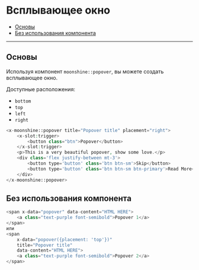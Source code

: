 # Всплывающее окно

- [Основы](#basics)
- [Без использования компонента](#without)

---

<a name="basics"></a>
## Основы

Используя компонент `moonshine::popover`, вы можете создать всплывающее окно.

Доступные расположения:

- `bottom`
- `top`
- `left`
- `right`

```php
<x-moonshine::popover title="Popover title" placement="right">
    <x-slot:trigger>
        <button class="btn">Popover</button>
    </x-slot:trigger>
    <p>This is a very beautiful popover, show some love.</p>
    <div class='flex justify-between mt-3'>
        <button type='button' class='btn btn-sm'>Skip</button>
        <button type='button' class='btn btn-sm btn-primary'>Read More</button>
    </div>
</x-moonshine::popover>
```

<a name="without"></a>
## Без использования компонента

```php
<span x-data="popover" data-content="HTML HERE">
    <a class="text-purple font-semibold">Popover 1</a>
</span>
или
<span
    x-data="popover({placement: 'top'})"
    title="Popover title"
    data-content="HTML HERE">
    <a class="text-purple font-semibold">Popover 2</a>
</span>
```
